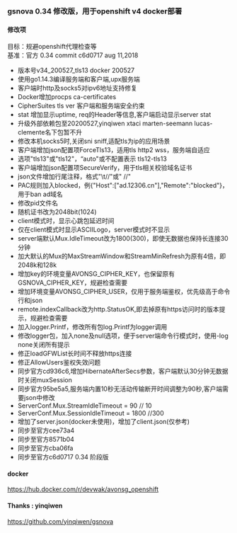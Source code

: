 

### gsnova 0.34 修改版，用于openshift v4 docker部署  


#### 修改项  

目标：规避openshift代理检查等  
基准：官方 0.34 commit  c6d0717 aug 11,2018  
- 版本号v34_200527_tls13 docker 200527  
- 使用go1.14.3编译服务端和客户端,upx服务端  
- 客户端时http及socks5对ipv6地址支持修复  
- Docker增加procps ca-certificates  
- CipherSuites tls ver 客户端和服务端安全约束  
- stat 增加显示uptime, req的Header等信息,客户端启动显示server stat  
- 升级外部依赖包至20200527,yinqiwen xtaci marten-seemann lucas-clemente名下包暂不升  
- 修改本机socks5时,关闭sni sniff,适配tls为ip的应用场景  
- 客户端增加json配置项ForceTls13，适用tls http2 wss，服务端自适应  
- 选项"tls13"或"tls12"，“auto"或不配置表示 tls12-tls13  
- 客户端增加json配置项SecureVerify，用于tls相关校验域名证书   
- json文件增加行尾注释，格式"\t//"或" //"  
- PAC规则加入blocked，例{"Host":["ad.12306.cn"],"Remote":"blocked"}，用于ban ad域名  
- 修改pid文件名  
- 随机证书改为2048bit(1024)  
- client模式时，显示心跳包延迟时间  
- 仅在client模式时显示ASCIILogo，server模式时不显示  
- server端默认Mux.IdleTimeout改为1800(300)，即使无数据也保持长连接30分钟  
- 加大默认的Mux的MaxStreamWindow和StreamMinRefresh为原有4倍，即2048k和128k  
- 增加key的环境变量AVONSG_CIPHER_KEY，也保留原有GSNOVA_CIPHER_KEY，规避检查需要  
- 增加环境变量AVONSG_CIPHER_USER，仅用于服务端鉴权，优先级高于命令行和json  
- remote.indexCallback改为http.StatusOK,即去掉原有https访问时的版本提示，规避检查需要  
- 加入logger.Printf，修改所有包log.Printf为logger调用  
- 修改logger包，加入none及null选项，便于server端命令行模式时，使用-log none关闭所有提示  
- 修正loadGFWList长时间不释放https连接  
- 修正AllowUsers鉴权失效问题
- 同步官方cd936c6,增加HibernateAfterSecs参数，客户端默认30分钟无数据时关闭muxSession    
- 同步官方95be5a5,服务端内置10秒无活动传输断开时间调整为90秒,客户端需要json中修改      
- ServerConf.Mux.StreamIdleTimeout = 90 // 10  
- ServerConf.Mux.SessionIdleTimeout = 1800 //300  
- 增加了server.json(docker未使用)，增加了client.json(仅参考)  
- 同步至官方cee73a4  
- 同步至官方8571b04  
- 同步至官方cba06fa  
- 同步至官方c6d0717 0.34 阶段版  

#### docker  
<https://hub.docker.com/r/devwak/avonsg_openshift>  


#### Thanks : yinqiwen  
<https://github.com/yinqiwen/gsnova>  
  
  
  

